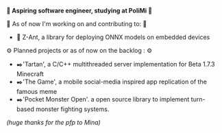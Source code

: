 __🌱 Aspiring software engineer, studying at PoliMi 🌱__

🔧 As of now I'm working on and contributing to: 🔧

+ 🤖 Z-Ant, a library for deploying ONNX models on embedded devices

⚙️ Planned projects or as of now on the backlog : ⚙️

+ ✒️'Tartan', a C/C++ multithreaded server implementation for Beta 1.7.3 Minecraft
+ ✒️'The Game', a mobile social-media inspired app replication of the famous meme
+ ✒️'Pocket Monster Open'. a open source library to implement turn-based monster fighting systems.

_(huge thanks for the pfp to Mina)_
